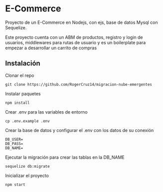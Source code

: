 # E-Commerce

Proyecto de un E-Commerce en Nodejs, con ejs, base de datos Mysql con Sequelize.

Este proyecto cuenta con un ABM de productos, registro y login de usuarios, middlewares para rutas de usuario y es un boilerplate para empezar a desarrollar un carrito de compras

## Instalación

Clonar el repo

```
git clone https://github.com/RogerCruz14/migracion-nube-emergentes
```

Instalar paquetes

```
npm install
```

Crear .env para las variables de entorno

```
cp .env.example .env
```

Crear la base de datos y configurar el .env con los datos de su conexión

```
DB_USER=
DB_PASS=
DB_NAME=
```

Ejecutar la migración para crear las tablas en la DB_NAME

```
sequelize db:migrate
```

Inicializar el proyecto

```
npm start
```
